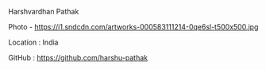 Harshvardhan Pathak

Photo - https://i1.sndcdn.com/artworks-000583111214-0qe6sl-t500x500.jpg

Location : India

GitHub : https://github.com/harshu-pathak
